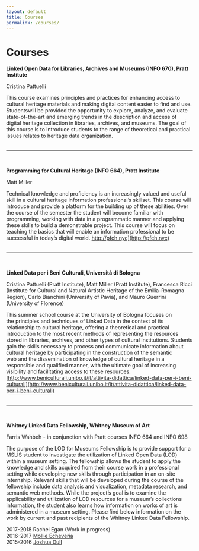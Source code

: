 ```yaml
---
layout: default
title: Courses
permalink: /courses/
---
```


<h1 class="page-heading">Courses</h1>


**Linked Open Data for Libraries, Archives and Museums (INFO 670), Pratt Institute**

Cristina Pattuelli

This course examines principles and practices for enhancing access to cultural heritage materials and making digital content easier to find and use. Studentswill be provided the opportunity to explore, analyze, and evaluate state-of-the-art and emerging trends in the description and access of digital heritage collection in libraries, archives, and museums. The goal of this course is to introduce students to the range of theoretical and practical issues relates to heritage data organization.
<br/><br/>
<hr/>
<br/>

**Programming for Cultural Heritage (INFO 664), Pratt Institute**

Matt Miller

Technical knowledge and proficiency is an increasingly valued and useful skill in a cultural heritage information professional’s skillset. This course will introduce and provide a platform for the building up of these abilities. Over the course of the semester the student will become familiar with programming, working with data in a programmatic manner and applying these skills to build a demonstrable  project. This course will focus on teaching the basics that will enable an information professional to be successful in today’s digital world. http://pfch.nyc](http://pfch.nyc)
<br/><br/>
<hr/>
<br/>

**Linked Data per i Beni Culturali, Università di Bologna**

Cristina Pattuelli (Pratt Institute), Matt Miller (Pratt Institute), Francesca Ricci (Institute for Cultural and Natural Artistic Heritage of the Emilia-Romagna Region), Carlo Bianchini (University of Pavia), and Mauro Guerrini (University of Florence)

This summer school course at the University of Bologna focuses on the principles and techniques of Linked Data in the context of its relationship to cultural heritage, offering a theoretical and practical introduction to the most recent methods of representing the resources stored in libraries, archives, and other types of cultural institutions. Students gain the skills necessary to process and communicate information about cultural heritage by participating in the construction of the semantic web and the dissemination of knowledge of cultural heritage in a responsible and qualified manner, with the ultimate goal of increasing visibility and facilitating access to these resources. [http://www.beniculturali.unibo.it/it/attivita-didattica/linked-data-per-i-beni-culturali](http://www.beniculturali.unibo.it/it/attivita-didattica/linked-data-per-i-beni-culturali)
<br/><br/>
<hr/>
<br/>

**Whitney Linked Data Fellowship, Whitney Museum of Art**

Farris Wahbeh - in conjunction with Pratt courses INFO 664 and INFO 698

The purpose of the LOD for Museums Fellowship is to provide support for a MSLIS student to investigate the utilization of Linked Open Data (LOD) within a museum setting. The fellowship allows the student to apply the knowledge and skills acquired from their course work in a professional setting while developing new skills through participation in an on-site internship. Relevant skills that will be developed during the course of the fellowship include data analysis and visualization, metadata research, and semantic web methods. While the project’s goal is to examine the applicability and utilization of LOD resources for a museum’s collections information, the student also learns how information on works of art is administered in a museum setting. Please find below information on the work by current and past recipients of the Whitney Linked Data Fellowship.

2017-2018 Rachel Egan (Work in progress)<br/>
2016-2017 [Mollie Echeveria](http://www.mollieecheverria.com/projects/linked-open-data-whitney-museum/)<br/>
2015-2016 [Joshua Dull](http://pfch.nyc/linked_open_data_at_the_whitney/index.html)

<!-- 
<div class="people-table">
	
	<h4>Semlab Team</h4>
	<table>
		<tbody>

			{% for member in site.data.people_team %}
			  <tr>
			  	<td>{{ member.name }}</td>
			  	<td>{{ member.email }}</td>
			  	<td>{{ member.twitter }}</td>
			  </tr>
			{% endfor %}
		</tbody>
	</table>
</div> -->


<!-- 
This is the base Jekyll theme. You can find out more info about customizing your Jekyll theme, as well as basic Jekyll usage documentation at [jekyllrb.com](https://jekyllrb.com/)

You can find the source code for Minima at GitHub:
[jekyll][jekyll-organization] /
[minima](https://github.com/jekyll/minima)

You can find the source code for Jekyll at GitHub:
[jekyll][jekyll-organization] /
[jekyll](https://github.com/jekyll/jekyll)


[jekyll-organization]: https://github.com/jekyll
 -->
